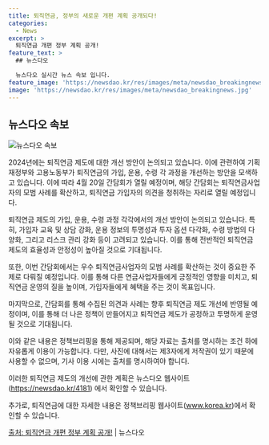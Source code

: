 ```yaml
---
title: 퇴직연금, 정부의 새로운 개편 계획 공개되다!
categories:
  - News
excerpt: >
  퇴직연금 개편 정부 계획 공개!
feature_text: >
  ## 뉴스다오

  뉴스다오 실시간 뉴스 속보 입니다.
feature_image: 'https://newsdao.kr/res/images/meta/newsdao_breakingnews.jpg'
image: 'https://newsdao.kr/res/images/meta/newsdao_breakingnews.jpg'
---
```


## 뉴스다오 속보

![뉴스다오 속보](https://newsdao.kr/res/images/meta/newsdao_breakingnews.jpg)

2024년에는 퇴직연금 제도에 대한 개선 방안이 논의되고 있습니다. 이에 관련하여 기획재정부와 고용노동부가 퇴직연금의 가입, 운용, 수령 각 과정을 개선하는 방안을 모색하고 있습니다. 이에 따라 4월 20일 간담회가 열릴 예정이며, 해당 간담회는 퇴직연금사업자의 모범 사례를 확산하고, 퇴직연금 가입자의 의견을 청취하는 자리로 열릴 예정입니다.

퇴직연금 제도의 가입, 운용, 수령 과정 각각에서의 개선 방안이 논의되고 있습니다. 특히, 가입자 교육 및 상담 강화, 운용 정보의 투명성과 투자 옵션 다각화, 수령 방법의 다양화, 그리고 리스크 관리 강화 등이 고려되고 있습니다. 이를 통해 전반적인 퇴직연금 제도의 효율성과 안정성이 높아질 것으로 기대됩니다.

또한, 이번 간담회에서는 우수 퇴직연금사업자의 모범 사례를 확산하는 것이 중요한 주제로 다뤄질 예정입니다. 이를 통해 다른 연금사업자들에게 긍정적인 영향을 미치고, 퇴직연금 운영의 질을 높이며, 가입자들에게 혜택을 주는 것이 목표입니다.

마지막으로, 간담회를 통해 수집된 의견과 사례는 향후 퇴직연금 제도 개선에 반영될 예정이며, 이를 통해 더 나은 정책이 만들어지고 퇴직연금 제도가 공정하고 투명하게 운영될 것으로 기대됩니다.

이와 같은 내용은 정책브리핑을 통해 제공되며, 해당 자료는 출처를 명시하는 조건 하에 자유롭게 이용이 가능합니다. 다만, 사진에 대해서는 제3자에게 저작권이 있기 때문에 사용할 수 없으며, 기사 이용 시에는 출처를 명시하여야 합니다.

이러한 퇴직연금 제도의 개선에 관한 계획은 뉴스다오 웹사이트(https://newsdao.kr/4181) 에서 확인할 수 있습니다.

추가로, 퇴직연금에 대한 자세한 내용은 정책브리핑 웹사이트(www.korea.kr)에서 확인할 수 있습니다.

[출처: 퇴직연금 개편 정부 계획 공개!](https://newsdao.kr/4181) | 뉴스다오

